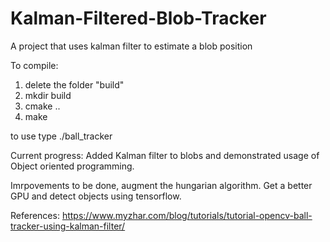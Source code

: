 # Kalman-Filtered-Blob-Tracker
A project that uses kalman filter to estimate a blob position


To compile:
1. delete the folder "build"
2. mkdir build
3. cmake ..
4. make


to use type ./ball_tracker

Current progress: Added Kalman filter to blobs and demonstrated usage of Object oriented programming. 

Imrpovements to be done, augment the hungarian algorithm. Get a better GPU and detect objects using tensorflow.

References: https://www.myzhar.com/blog/tutorials/tutorial-opencv-ball-tracker-using-kalman-filter/
